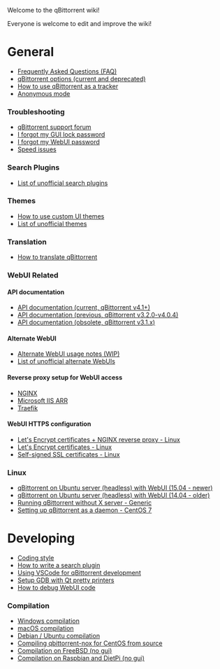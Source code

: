 Welcome to the qBittorrent wiki!

Everyone is welcome to edit and improve the wiki!

# General
* [Frequently Asked Questions (FAQ)](wiki/Frequently-Asked-Questions)
* [qBittorrent options (current and deprecated)](wiki/Explanation-of-Options-in-qBittorrent)
* [How to use qBittorrent as a tracker](wiki/How-to-use-qBittorrent-as-a-tracker)
* [Anonymous mode](wiki/Anonymous-Mode)

### Troubleshooting
* [qBittorrent support forum](http://forum.qbittorrent.org/)
* [I forgot my GUI lock password](wiki/I-forgot-my-UI-lock-password)
* [I forgot my WebUI password](wiki/Web-UI-password-locked-on-qBittorrent-NO-X-%28qbittorrent-nox%29)
* [Speed issues](wiki/Things-we-need-to-know-to-help-you-with-'speed'-issues)

### Search Plugins
* [List of unofficial search plugins](https://github.com/qbittorrent/search-plugins/wiki/Unofficial-search-plugins)

### Themes

* [How to use custom UI themes](wiki/How-to-use-custom-UI-themes)
* [List of unofficial themes](wiki/List-of-known-qBittorrent-themes)

### Translation
* [How to translate qBittorrent](wiki/How-to-translate-qBittorrent)

### WebUI Related

#### API documentation

* [API documentation (current, qBittorrent v4.1+)](wiki/Web-API-Documentation)
* [API documentation (previous, qBittorrent v3.2.0-v4.0.4)](wiki/WebUI-API-Documentation)
* [API documentation (obsolete, qBittorrent v3.1.x)](wiki/WebUI-API-Documentation-(qBittorrent-v3.1.x))

#### Alternate WebUI

* [Alternate WebUI usage notes (WIP)](wiki/Alternate-WebUI-usage)
* [List of unofficial alternate WebUIs](https://github.com/qbittorrent/qBittorrent/wiki/List-of-known-alternate-WebUIs)

#### Reverse proxy setup for WebUI access

* [NGINX](wiki/NGINX-Reverse-Proxy-for-Web-UI)
* [Microsoft IIS ARR](wiki/IIS-ARR-Reverse-Proxy)
* [Traefik](wiki/Traefik-Reverse-Proxy-for-Web-UI)

#### WebUI HTTPS configuration

* [Let's Encrypt certificates + NGINX reverse proxy - Linux](wiki/Linux-WebUI-HTTPS-with-Let's-Encrypt-certificates-and-NGINX-SSL-reverse-proxy)
* [Let's Encrypt certificates - Linux](wiki/Linux-WebUI-setting-up-HTTPS-with-Let's-Encrypt-certificates)
* [Self-signed SSL certificates - Linux](wiki/Linux-WebUI-setting-up-HTTPS-with-self-signed-SSL-certificates)

### Linux
* [qBittorrent on Ubuntu server (headless) with WebUI (15.04 - newer)](wiki/Setting-up-qBittorrent-on-Ubuntu-server-as-daemon-with-Web-interface-(15.04-and-newer))
* [qBittorrent on Ubuntu server (headless) with WebUI (14.04 - older)](wiki/Setting-up-qBittorrent-on-Ubuntu-server-as-daemon-with-Web-interface-(14.04-and-older))
* [Running qBittorrent without X server - Generic ](wiki/Running-qBittorrent-without-X-server)
* [Setting up qBittorrent as a daemon - CentOS 7](wiki/Setting-up-qBittorrent-as-a-daemon-on-CentOS-7)

# Developing
* [Coding style](https://github.com/qbittorrent/qBittorrent/blob/master/CODING_GUIDELINES.md)
* [How to write a search plugin](https://github.com/qbittorrent/search-plugins/wiki/How-to-write-a-search-plugin)
* [Using VSCode for qBittorrent development](https://github.com/qbittorrent/qBittorrent/wiki/Using-VSCode-for-qBittorrent-development)
* [Setup GDB with Qt pretty printers](https://github.com/qbittorrent/qBittorrent/wiki/Setup-GDB-with-Qt-pretty-printers)
* [How to debug WebUI code](https://github.com/qbittorrent/qBittorrent/wiki/How-to-debug-the-WebUI-code)

### Compilation
* [Windows compilation](wiki/Windows-compilation)
* [macOS compilation](wiki/Compilation-guide-for-macOS-systems)
* [Debian / Ubuntu compilation](wiki/Compiling-qBittorrent-on-Debian-and-Ubuntu)
* [Compiling qbittorrent-nox for CentOS from source](wiki/Compiling-qbittorrent-nox-for-CentOS-from-source)
* [Compilation on FreeBSD (no gui)](wiki/Compilation-on-FreeBSD-(no-gui))
* [Compilation on Raspbian and DietPi (no gui)](wiki/Compiling-qBittorrent-nox-4.x-on-DietPi-or-Raspbian-(Debian-9.0)-for-ARM-devices)
